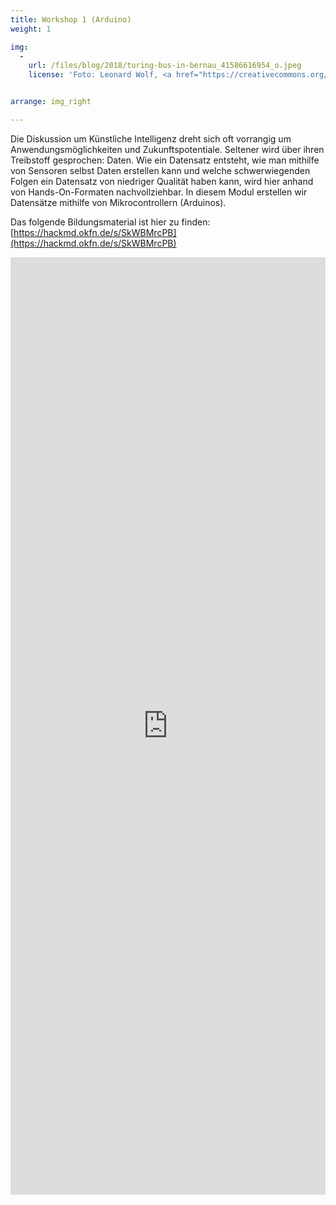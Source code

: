 ```yaml
---
title: Workshop 1 (Arduino)
weight: 1

img:
  -
    url: /files/blog/2018/turing-bus-in-bernau_41586616954_o.jpeg
    license: 'Foto: Leonard Wolf, <a href="https://creativecommons.org/licenses/by/4.0/">CC BY 4.0</a> Turing-Bus'


arrange: img_right

---
```


Die Diskussion um Künstliche Intelligenz dreht sich oft vorrangig um Anwendungsmöglichkeiten und Zukunftspotentiale. Seltener wird über ihren Treibstoff gesprochen: Daten. Wie ein Datensatz entsteht, wie man mithilfe von Sensoren selbst Daten erstellen kann und welche schwerwiegenden Folgen ein Datensatz von niedriger Qualität haben kann, wird hier anhand von Hands-On-Formaten nachvollziehbar. In diesem Modul erstellen wir Datensätze mithilfe von Mikrocontrollern (Arduinos).

Das folgende Bildungsmaterial ist hier zu finden: [https://hackmd.okfn.de/s/SkWBMrcPB](https://hackmd.okfn.de/s/SkWBMrcPB)

<iframe width="100%" height="1500" src="https://hackmd.io/1oeg-IX6Ts-KWZz8M891QQ" frameborder="0"></iframe>

